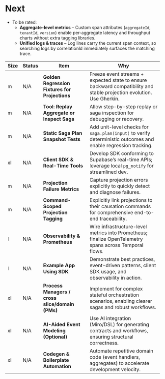 # Next

* To be rated:
    * **Aggregate-level metrics** – Custom span attributes (`aggregateId`, `tenantId`, `version`) enable per-aggregate latency and throughput charts without extra tagging libraries.
    * **Unified logs & traces** – Log lines carry the current span context, so searching logs by correlationId immediately surfaces the matching trace.

| Size | Status  | Item                                            | Why                                                                                                                  |
|------|---------|-------------------------------------------------|----------------------------------------------------------------------------------------------------------------------|
| m    | N/A    | **Golden Regression Fixtures for Projections**  | Freeze event streams + expected state to ensure backward compatibility and stable projection evolution. Use Gherkin. |
| m    | N/A    | **Tool: Replay Aggregate or Inspect Saga**      | Allow step-by-step replay or saga inspection for debugging or recovery.                                              |
| m    | N/A    | **Static Saga Plan Snapshot Tests**             | Add unit-level checks for `saga.plan(input)` to verify deterministic outcomes and enable regression tracking.        |
| xl   | N/A     | **Client SDK & Real-Time Tools**                | Develop SDK conforming to Supabase’s real-time APIs; leverage local `pg_notify` for streamlined dev.                 |
| m    | N/A     | **Projection Failure Metrics**                  | Capture projection errors explicitly to quickly detect and diagnose failures.                                        |
| m    | N/A     | **Command-Scoped Projection Tagging**           | Explicitly link projections to their causation commands for comprehensive end-to-end traceability.                   |
| l    | N/A     | **Observability & Prometheus**                  | Wire infrastructure-level metrics into Prometheus; finalize OpenTelemetry spans across Temporal flows.               |
| l    | N/A     | **Example App Using SDK**                       | Demonstrate best practices, event-driven patterns, client SDK usage, and observability in action.                    |
| xl   | N/A     | **Process Managers / cross slice/domain (PMs)** | Implement for complex stateful orchestration scenarios, enabling clearer sagas and robust workflows.                 |
| xl   | N/A     | **AI-Aided Event Modeling (Optional)**          | Use AI integration (Miro/DSL) for generating contracts and workflows, ensuring structural correctness.               |
| xl   | N/A     | **Codegen & Boilerplate Automation**            | Automate repetitive domain code (event handlers, aggregates) to accelerate development velocity.                     |
